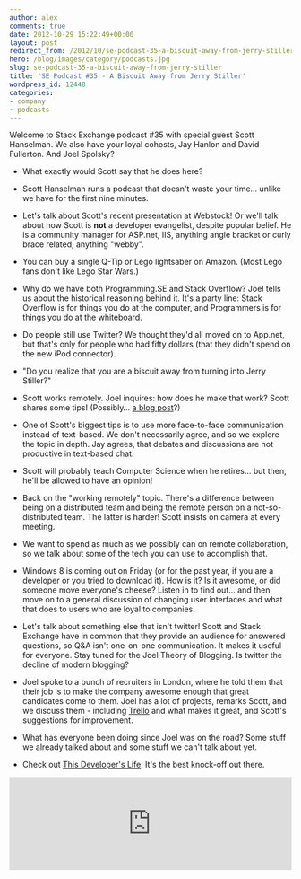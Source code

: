 ```yaml
---
author: alex
comments: true
date: 2012-10-29 15:22:49+00:00
layout: post
redirect_from: /2012/10/se-podcast-35-a-biscuit-away-from-jerry-stiller
hero: /blog/images/category/podcasts.jpg
slug: se-podcast-35-a-biscuit-away-from-jerry-stiller
title: 'SE Podcast #35 - A Biscuit Away from Jerry Stiller'
wordpress_id: 12448
categories:
- company
- podcasts
---
```


Welcome to Stack Exchange podcast #35 with special guest Scott Hanselman. We also have your loyal cohosts, Jay Hanlon and David Fullerton. And Joel Spolsky?



	
  * What exactly would Scott say that he does here?

	
  * Scott Hanselman runs a podcast that doesn't waste your time… unlike we have for the first nine minutes.

	
  * Let's talk about Scott's recent presentation at Webstock! Or we'll talk about how Scott is **not** a developer evangelist, despite popular belief. He is a community manager for ASP.net, IIS, anything angle bracket or curly brace related, anything "webby".

	
  * You can buy a single Q-Tip or Lego lightsaber on Amazon. (Most Lego fans don't like Lego Star Wars.)

	
  * Why do we have both Programming.SE and Stack Overflow? Joel tells us about the historical reasoning behind it. It's a party line: Stack Overflow is for things you do at the computer, and Programmers is for things you do at the whiteboard.

	
  * Do people still use Twitter? We thought they'd all moved on to App.net, but that's only for people who had fifty dollars (that they didn't spend on the new iPod connector).

	
  * "Do you realize that you are a biscuit away from turning into Jerry Stiller?"

	
  * Scott works remotely. Joel inquires: how does he make that work? Scott shares some tips! (Possibly… [a blog post](http://www.hanselman.com/blog/30TipsForSuccessfulCommunicationAsARemoteWorker.aspx)?)

	
  * One of Scott's biggest tips is to use more face-to-face communication instead of text-based. We don't necessarily agree, and so we explore the topic in depth. Jay agrees, that debates and discussions are not productive in text-based chat.

	
  * Scott will probably teach Computer Science when he retires… but then, he'll be allowed to have an opinion!

	
  * Back on the "working remotely" topic. There's a difference between being on a distributed team and being the remote person on a not-so-distributed team. The latter is harder! Scott insists on camera at every meeting.

	
  * We want to spend as much as we possibly can on remote collaboration, so we talk about some of the tech you can use to accomplish that.

	
  * Windows 8 is coming out on Friday (or for the past year, if you are a developer or you tried to download it). How is it? Is it awesome, or did someone move everyone's cheese? Listen in to find out… and then move on to a general discussion of changing user interfaces and what that does to users who are loyal to companies.

	
  * Let's talk about something else that isn't twitter! Scott and Stack Exchange have in common that they provide an audience for answered questions, so Q&A isn't one-on-one communication. It makes it useful for everyone. Stay tuned for the Joel Theory of Blogging. Is twitter the decline of modern blogging?

	
  * Joel spoke to a bunch of recruiters in London, where he told them that their job is to make the company awesome enough that great candidates come to them. Joel has a lot of projects, remarks Scott, and we discuss them - including [Trello](http://trello.com/) and what makes it great, and Scott's suggestions for improvement.

	
  * What has everyone been doing since Joel was on the road? Some stuff we already talked about and some stuff we can't talk about yet.

	
  * Check out [This Developer's Life](http://thisdeveloperslife.com/). It's the best knock-off out there.






<iframe width="100%" height="166" scrolling="no" frameborder="no" src="http://w.soundcloud.com/player/?url=http%3A%2F%2Fapi.soundcloud.com%2Ftracks%2F65220816&#038;show_artwork=true"></iframe><br />